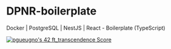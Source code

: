 # DPNR-boilerplate
Docker | PostgreSQL | NestJS | React - Boilerplate (TypeScript)

[![pgueugno's 42 ft_transcendence Score](https://badge42.vercel.app/api/v2/cl4cqx7ks006409jn1s8sg534/project/2516521)](https://github.com/JaeSeoKim/badge42)
